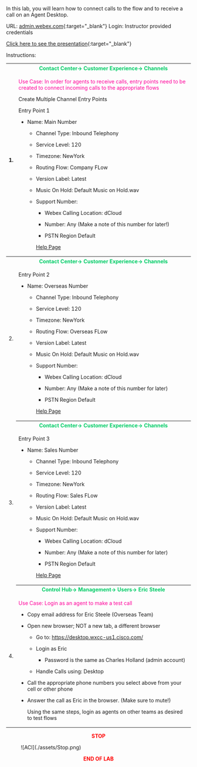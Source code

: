 In this lab, you will learn how to connect calls to the flow and to
receive a call on an Agent Desktop.

URL: [admin.webex.com](http://admin.webex.com/){:target="_blank"} Login: Instructor
provided credentials

[Click here to see the presentation](./Lab6.html){:target="_blank"}

Instructions:

<table>
<colgroup>
<col style="width: 4%" />
<col style="width: 95%" />
</colgroup>
<thead>
<tr>
<th rowspan="2">1.</th>
<th><span style="color:#00CC66;">Contact Center-&gt; Customer Experience-&gt; Channels</th></span>
</tr>
<tr>
<td><span style="color:#FF0099;"><p>Use Case: In order for agents to receive calls, entry points need to be
created to connect incoming calls to the appropriate flows</p></span>
<p>Create Multiple Channel Entry Points</p>
<p>Entry Point 1</p>
<ul>
<li><p>Name: Main Number</p>
<ul>
<li><p>Channel Type: Inbound Telephony</p></li>
<li><p>Service Level: 120</p></li>
<li><p>Timezone: NewYork</p></li>
<li><p>Routing Flow: Company FLow</p></li>
<li><p>Version Label: Latest</p></li>
<li><p>Music On Hold: Default Music on Hold.wav</p></li>
<li><p>Support Number:</p>
<ul>
<li><p>Webex Calling Location: dCloud</p></li>
<li><p>Number: Any (Make a note of this number for later!)</p></li>
<li><p>PSTN Region Default</p></li>
</ul></li>
<a href="https://help.webex.com/en-us/article/2dputx/Set-up-voice-channels-for-Webex-Contact-Center" target="_blank">Help Page</a>
</ul></li>
</ul></th>
</tr>
</thead>
<tbody>
<tr>
<td rowspan="2">2.</td>
<th><span style="color:#00CC66;">Contact Center-&gt; Customer Experience-&gt; Channels</th></span>
</tr>
<tr>
<td><p>Entry Point 2</p>
<ul>
<li><p>Name: Overseas Number</p>
<ul>
<li><p>Channel Type: Inbound Telephony</p></li>
<li><p>Service Level: 120</p></li>
<li><p>Timezone: NewYork</p></li>
<li><p>Routing Flow: Overseas FLow</p></li>
<li><p>Version Label: Latest</p></li>
<li><p>Music On Hold: Default Music on Hold.wav</p></li>
<li><p>Support Number:</p>
<ul>
<li><p>Webex Calling Location: dCloud</p></li>
<li><p>Number: Any (Make a note of this number for later)</p></li>
<li><p>PSTN Region Default</p></li>
</ul></li>
<a href="https://help.webex.com/en-us/article/2dputx/Set-up-voice-channels-for-Webex-Contact-Center" target="_blank">Help Page</a>
</ul></li>
</ul></td>
</tr>
<tr>
<td rowspan="2">3.</td>
<th><span style="color:#00CC66;">Contact Center-&gt; Customer Experience-&gt; Channels</th></span>
</tr>
<tr>
<td><p>Entry Point 3</p>
<ul>
<li><p>Name: Sales Number</p>
<ul>
<li><p>Channel Type: Inbound Telephony</p></li>
<li><p>Service Level: 120</p></li>
<li><p>Timezone: NewYork</p></li>
<li><p>Routing Flow: Sales FLow</p></li>
<li><p>Version Label: Latest</p></li>
<li><p>Music On Hold: Default Music on Hold.wav</p></li>
<li><p>Support Number:</p>
<ul>
<li><p>Webex Calling Location: dCloud</p></li>
<li><p>Number: Any (Make a note of this number for later)</p></li>
<li><p>PSTN Region Default</p></li>
</ul></li>
<a href="https://help.webex.com/en-us/article/2dputx/Set-up-voice-channels-for-Webex-Contact-Center" target="_blank">Help Page</a>
</ul></li>
</ul></td>
</tr>
<tr>
<td rowspan="2">4.</td>
<th><span style="color:#00CC66;">Control Hub-&gt; Management-&gt; Users-&gt; Eric Steele</th></span>
</tr>
<tr>
<td><span style="color:#FF0099;"><p>Use Case: Login as an agent to make a test call</p></span>
<ul>
<li><p>Copy email address for Eric Steele (Overseas Team)</p></li>
<li><p>Open new browser; NOT a new tab, a different browser</p>
<ul>
<li><p>Go to: <a
href="https://desktop.wxcc-us1.cisco.com/">https://desktop.wxcc-us1.cisco.com/</a></p></li>
<li><p>Login as Eric</p>
<ul>
<li><p>Password is the same as Charles Holland (admin account)</p></li>
</ul></li>
<li><p>Handle Calls using: Desktop</p></li>
</ul></li>
<li><p>Call the appropriate phone numbers you select above from your
cell or other phone</p></li>
<li><p>Answer the call as Eric in the browser. (Make sure to mute!)</p>
<p>Using the same steps, login as agents on other teams as desired to
test flows</p></li>
</ul></td>
</tr>
</tbody>
</table>

<center><span style="color: Red;"><strong>STOP</strong></span></center>
<figure markdown>
  ![ACI](./assets/Stop.png)
</figure>

<center><span style="color: Red;"><strong>END OF LAB</strong></span></center>